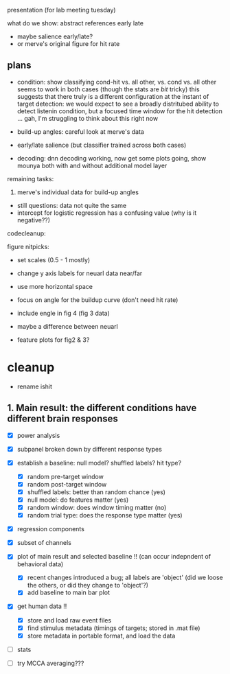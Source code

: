 presentation (for lab meeting tuesday)

what do we show:
abstract references early late
- maybe salience early/late?
- or merve's original figure for hit rate

## plans

- condition: show classifying cond-hit vs. all other, vs. cond vs. all other
    seems to work in both cases (though the stats are *bit* tricky)
    this suggests that there truly is a different configuration at the
    instant of target detection:
    we would expect to see a broadly distritubed ability to detect
    listenin condition, but a focused time window for the hit detection
    ... gah, I'm struggling to think about this right now

- build-up angles: careful look at merve's data
- early/late salience (but classifier trained across both cases)
- decoding: dnn decoding working, now get some plots going, show mounya both with and
without additional model layer

remaining tasks:

1. merve's individual data for build-up angles
- still questions: data not quite the same
- intercept for logistic regression has a confusing value (why is it negative??)

codecleanup:

figure nitpicks:
- set scales (0.5 - 1 mostly)
- change y axis labels for neuarl data near/far
- use more horizontal space
- focus on angle for the buildup curve (don't need hit rate)
- include engle in fig 4 (fig 3 data)
- maybe a difference between neuarl

- feature plots for fig2 & 3?

# cleanup

- rename ishit

## 1. Main result: the different conditions have different brain responses

- [X] power analysis
- [X] subpanel broken down by different response types
- [X] establish a baseline: null model? shuffled labels? hit type?
    - [X] random pre-target window
    - [X] random post-target window
    - [X] shuffled labels: better than random chance (yes)
    - [X] null model: do features matter (yes)
    - [X] random window: does window timing matter (no)
    - [X] random trial type: does the response type matter (yes)
- [X] regression components
- [X] subset of channels
- [x] plot of main result and selected baseline !! (can occur indepndent of behavioral data)
    - [X] recent changes introduced a bug; all labels are 'object' (did we loose the others, or did they change to 'object'?)
    - [x] add baseline to main bar plot
- [x] get human data !!
    - [X] store and load raw event files
    - [x] find stimulus metadata (timings of targets; stored in .mat file)
    - [x] store metadata in portable format, and load the data
- [ ] stats
- [ ] try MCCA averaging???

